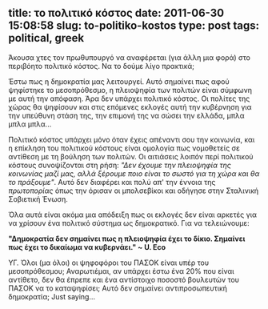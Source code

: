 title: το πολιτικό κόστος
date: 2011-06-30 15:08:58
slug: to-politiko-kostos
type: post
tags: political, greek
---

Άκουσα χτες τον πρωθυπουργό να αναφέρεται (για άλλη μια φορά) στο περιβόητο πολιτικό κόστος. Να το δούμε λίγο πρακτικά;

Έστω πως η δημοκρατία μας λειτουργεί. Αυτό σημαίνει πως αφού ψηφίστηκε το μεσοπρόθεσμο, η πλειοψηφία των πολιτών είναι σύμφωνη με αυτή την απόφαση. Άρα δεν υπάρχει πολιτικό κόστος. Οι πολίτες της χώρας θα ψηφίσουν και στις επόμενες εκλογές αυτή την κυβέρνηση για την υπεύθυνη στάση της, την επιμονή της να σώσει την ελλάδα, μπλα μπλα μπλα...

Πολιτικό κόστος υπάρχει μόνο όταν έχεις απέναντι σου την κοινωνία, και η επίκληση του πολιτικού κόστους είναι ομολογία πως νομοθετείς σε αντίθεση με τη βούληση των πολιτών. Οι αιτιάσεις λοιπόν περί πολιτικού κόστους συνοψίζονται στη ρήση: _"Δεν έχουμε την πλειοψηφία της κοινωνίας μαζί μας, αλλά ξέρουμε ποιο είναι το σωστό για τη χώρα και θα το πράξουμε"_. Αυτό δεν διαφέρει και πολύ απ' την έννοια της _πρωτοπορίας_ όπως την όρισαν οι μπολσεβίκοι και οδήγησε στην Σταλινική Σοβιετική Ένωση.

Όλα αυτά είναι ακόμα μια απόδειξη πως οι εκλογές δεν είναι αρκετές για να χρίσουν ένα πολιτικό σύστημα ως δημοκρατικό. Για να τελειώνουμε:

**"Δημοκρατία δεν σημαίνει πως η πλειοψηφία έχει το δίκιο. Σημαίνει πως έχει το δικαίωμα να κυβερνάει." ~ U. Eco**

ΥΓ. Όλοι (μα όλοι) οι ψηφοφόροι του ΠΑΣΟΚ είναι υπέρ του μεσοπρόθεσμου; Αναρωτιέμαι, αν υπάρχει έστω ένα 20% που είναι αντίθετο, δεν θα έπρεπε και ένα αντίστοιχο ποσοστό βουλευτών του ΠΑΣΟΚ να το καταψηφίσει; Αυτό δεν σημαίνει αντιπροσωπευτική δημοκρατία; Just saying...

